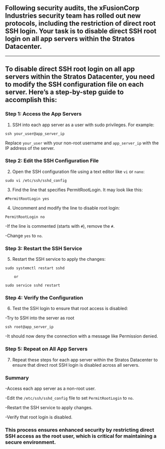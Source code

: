 ## Following security audits, the xFusionCorp Industries security team has rolled out new protocols, including the restriction of direct root SSH login.                                                                                                                           Your task is to disable direct SSH root login on all app servers within the Stratos Datacenter.

---
## To disable direct SSH root login on all app servers within the Stratos Datacenter, you need to modify the SSH configuration file on each server. Here’s a step-by-step guide to accomplish this:

### Step 1: Access the App Servers
1. SSH into each app server as a user with sudo privileges. For example:

`ssh your_user@app_server_ip`

Replace `your_user` with your non-root username and `app_server_ip` with the IP address of the server.

### Step 2: Edit the SSH Configuration File
2. Open the SSH configuration file using a text editor like `vi` or `nano`:

`sudo vi /etc/ssh/sshd_config`

3. Find the line that specifies PermitRootLogin. It may look like this:

`#PermitRootLogin yes`

4. Uncomment and modify the line to disable root login:

`PermitRootLogin no`

-If the line is commented (starts with `#`), remove the `#`.

-Change `yes` to `no`.

### Step 3: Restart the SSH Service
5. Restart the SSH service to apply the changes:

`sudo systemctl restart sshd`
        
        or
`sudo service sshd restart`

### Step 4: Verify the Configuration
6. Test the SSH login to ensure that root access is disabled:

 -Try to SSH into the server as root

`ssh root@app_server_ip`

 -It should now deny the connection with a message like Permission denied.

### Step 5: Repeat on All App Servers
7. Repeat these steps for each app server within the Stratos Datacenter to ensure that direct root SSH login is disabled across all servers.

### Summary
 -Access each app server as a non-root user.
 
 -Edit the `/etc/ssh/sshd_config` file to set `PermitRootLogin` to `no`.
 
 -Restart the SSH service to apply changes.
 
 -Verify that root login is disabled.
 
 ### This process ensures enhanced security by restricting direct SSH access as the root user, which is critical for maintaining a secure environment.
























